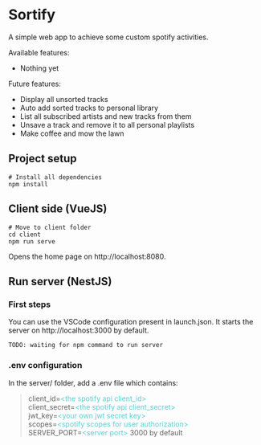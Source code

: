 # Sortify

A simple web app to achieve some custom spotify activities.

Available features:
- Nothing yet

Future features:
- Display all unsorted tracks
- Auto add sorted tracks to personal library
- List all subscribed artists and new tracks from them
- Unsave a track and remove it to all personal playlists
- Make coffee and mow the lawn

## Project setup

```
# Install all dependencies
npm install
```

## Client side (VueJS)

```
# Move to client folder
cd client
npm run serve
```

Opens the home page on http://localhost:8080.

## Run server (NestJS)

### First steps

You can use the VSCode configuration present in launch.json.
It starts the server on http://localhost:3000 by default.

```
TODO: waiting for npm command to run server
```

### .env configuration

In the server/ folder, add a .env file which contains:


> client_id=<span style="color:#57ced3">\<the spotify api client_id\></span>  
> client_secret=<span style="color:#57ced3">\<the spotify api client_secret\></span>  
> jwt_key=<span style="color:#57ced3">\<your own jwt secret key\></span>  
> scopes=<span style="color:#57ced3">\<spotify scopes for user authorization\></span>  
> SERVER_PORT=<span style="color:#57ced3">\<server port\></span> 3000 by default  



